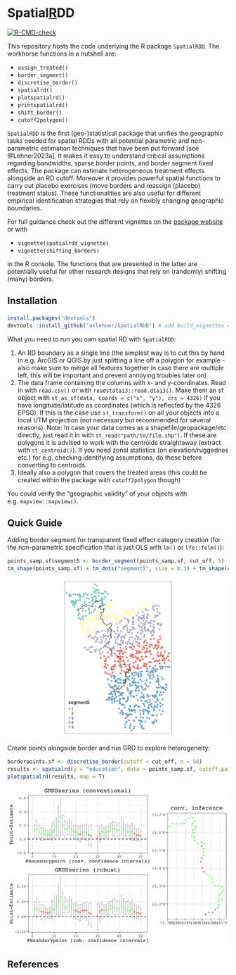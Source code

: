 
<!-- This brief doc/description is only for the github page. README.md is generated from README.Rmd. Please edit the latter file - rmarkdown::render('README.Rmd', output_format = 'github_document', output_file = 'README.md') or devtools::build_readme() -->
<!-- pre-CRAN checks: usethis::use_cran_comments(), devtools::check(remote = T), rhub::check_for_cran() # presubmission in an as_if_cran scenario, usethis::use_version(), update cran comments, FINAL devtools::submit_cran() -->

# Spatial[R]()DD

<!-- badges: start -->
<!-- some dependency does not work, I have 0 error 0 warning [![Travis build status](https://travis-ci.com/axlehner/SpatialRDD.svg?branch=master)](https://travis-ci.com/axlehner/SpatialRDD) -->

[![R-CMD-check](https://github.com/axlehner/SpatialRDD/actions/workflows/R-CMD-check.yaml/badge.svg)](https://github.com/axlehner/SpatialRDD/actions/workflows/R-CMD-check.yaml)
<!-- badges: end -->

This repository hosts the code underlying the R package `SpatialRDD`.
The workhorse functions in a nutshell are:

- `assign_treated()`
- `border_segment()`
- `discretise_border()`
- `spatialrd()`
- `plotspatialrd()`
- `printspatialrd()`
- `shift_border()`
- `cutoff2polygon()`

`SpatialRDD` is the first (geo-)statistical package that unifies the
geographic tasks needed for spatial RDDs with all potential parametric
and non-parametric estimation techniques that have been put forward
\[see @Lehner2023a\]. It makes it easy to understand critical
assumptions regarding bandwidths, sparse border points, and border
segment fixed effects. The package can estimate heterogeneous treatment
effects alongside an RD cutoff. Moreover it provides powerful spatial
functions to carry out placebo exercises (move borders and reassign
(placebo) treatment status). These functionalities are also useful for
different empirical identification strategies that rely on flexibly
changing geographic boundaries.

For full guidance check out the different vignettes on the [package
website](https://axlehner.github.io/SpatialRDD/articles/spatialrdd_vignette.html)
or with

- `vignette(spatialrdd_vignette)`
- `vignette(shifting_borders)`

in the R console. The functions that are presented in the latter are
potentially useful for other research designs that rely on (randomly)
shifting (many) borders.

## Installation

``` r
install.packages("devtools")
devtools::install_github("axlehner/SpatialRDD") # add build_vignettes = TRUE if you want to have access to them via R, otherwise just look at the .Rmd on github in \vignettes 
```

What you need to run you own spatial RD with `SpatialRDD`:

1.  An RD boundary as a single line (the simplest way is to cut this by
    hand in e.g. ArcGIS or QGIS by just splitting a line off a polygon
    for example - also make sure to merge all features together in case
    there are multiple left, this will be important and prevent annoying
    troubles later on)
2.  The data frame containing the columns with x- and y-coordinates.
    Read in with `read.csv()` or with `readstata13::read.dta13()`. Make
    them an sf object with
    `st_as_sf(data, coords = c("x", "y"), crs = 4326)` if you have
    longitude/latitude as coordinates (which is reflected by the 4326
    EPSG). If this is the case use `st_transform()` on all your objects
    into a local UTM projection (not necessary but recommended for
    several reasons). Note: In case your data comes as a
    shapefile/geopackage/etc. directly, just read it in with
    `st_read("path/to/file.shp")`. If these are polygons it is advised
    to work with the centroids straightaway (extract with
    `st_centroid()`). If you need zonal statistics (on
    elevation/ruggednes etc.) for e.g. checking identifying assumptions,
    do these before converting to centroids.
3.  Ideally also a polygon that covers the treated areas (this could be
    created within the package with `cutoff2polygon` though)

You could verify the “geographic validity” of your objects with
e.g. `mapview::mapview()`.

## Quick Guide

Adding border segment for transparent fixed effect category creation
(for the non-parametric specification that is just OLS with `lm()` or
`lfe::felm()`):

``` r
points_samp.sf$segment5 <- border_segment(points_samp.sf, cut_off, 5)
tm_shape(points_samp.sf) + tm_dots("segment5", size = 0.1) + tm_shape(cut_off) + tm_lines()
```

![](man/figures/README-border_segment-1.png)<!-- -->

Create points alongside border and run GRD to explore heterogeneity:

``` r
borderpoints.sf <- discretise_border(cutoff = cut_off, n = 50)
results <- spatialrd(y = "education", data = points_samp.sf, cutoff.points = borderpoints.sf, treated = "treated", minobs = 10)
plotspatialrd(results, map = T)
```

![](man/figures/README-grd-1.png)<!-- -->

## References
